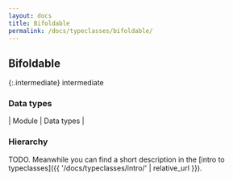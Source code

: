 ```yaml
---
layout: docs
title: Bifoldable
permalink: /docs/typeclasses/bifoldable/
---
```


## Bifoldable

{:.intermediate}
intermediate

### Data types

| Module | Data types |


### Hierarchy

<canvas id="hierarchy-diagram"></canvas>
<script>
  drawNomNomlDiagram('hierarchy-diagram', 'diagram.nomnol')
</script>



TODO. Meanwhile you can find a short description in the [intro to typeclasses]({{ '/docs/typeclasses/intro/' | relative_url }}).
